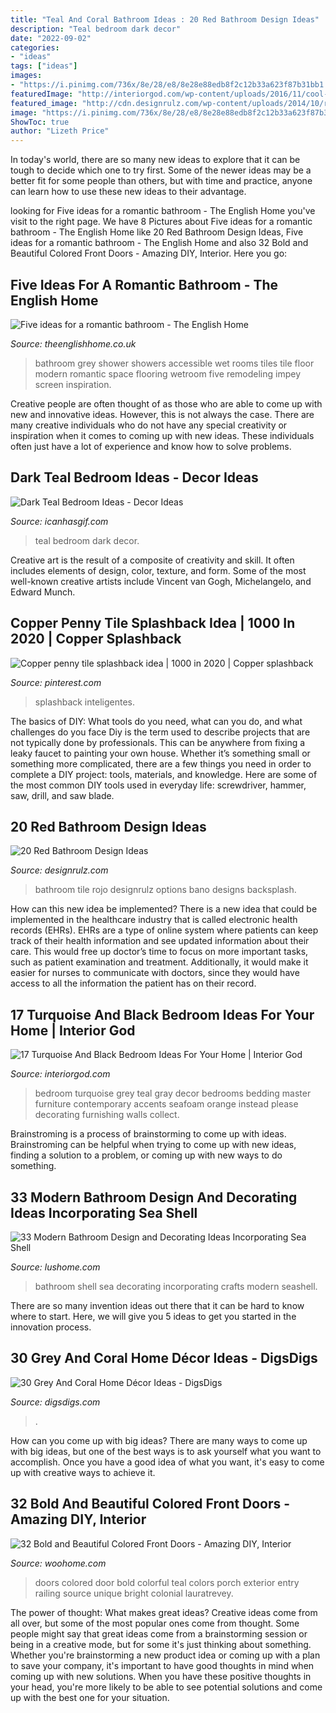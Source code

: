 ```yaml
---
title: "Teal And Coral Bathroom Ideas : 20 Red Bathroom Design Ideas"
description: "Teal bedroom dark decor"
date: "2022-09-02"
categories:
- "ideas"
tags: ["ideas"]
images:
- "https://i.pinimg.com/736x/8e/28/e8/8e28e88edb8f2c12b33a623f87b31bb1.jpg"
featuredImage: "http://interiorgod.com/wp-content/uploads/2016/11/cool-turquoise-black-bedroom-ideas.jpg"
featured_image: "http://cdn.designrulz.com/wp-content/uploads/2014/10/red-bathroom-design-ideas-designrulz-4.jpg"
image: "https://i.pinimg.com/736x/8e/28/e8/8e28e88edb8f2c12b33a623f87b31bb1.jpg"
ShowToc: true
author: "Lizeth Price"
---
```



In today's world, there are so many new ideas to explore that it can be tough to decide which one to try first. Some of the newer ideas may be a better fit for some people than others, but with time and practice, anyone can learn how to use these new ideas to their advantage.

	

		
looking for Five ideas for a romantic bathroom - The English Home you've visit to the right page. We have 8 Pictures about Five ideas for a romantic bathroom - The English Home like 20 Red Bathroom Design Ideas, Five ideas for a romantic bathroom - The English Home and also 32 Bold and Beautiful Colored Front Doors - Amazing DIY, Interior. Here you go:
		
    
## Five Ideas For A Romantic Bathroom - The English Home

<img loading=lazy src="http://www.theenglishhome.co.uk/wp-content/uploads/2015/03/1.4016865-image-image.jpg" onerror="this.onerror=null;this.src='https://tse4.mm.bing.net/th?id=OIP._cgO6muEsiAdiovAsW3hrgHaKc&amp;pid=15.1';" alt="Five ideas for a romantic bathroom - The English Home">

_Source: theenglishhome.co.uk_

>bathroom grey shower showers accessible wet rooms tiles tile floor modern romantic space flooring wetroom five remodeling impey screen inspiration. 

	

Creative people are often thought of as those who are able to come up with new and innovative ideas. However, this is not always the case. There are many creative individuals who do not have any special creativity or inspiration when it comes to coming up with new ideas. These individuals often just have a lot of experience and know how to solve problems.

    
## Dark Teal Bedroom Ideas - Decor Ideas

<img loading=lazy src="https://www.icanhasgif.com/wp-content/uploads/2015/01/Dark-Teal-Bedroom-Ideas.jpg" onerror="this.onerror=null;this.src='https://tse3.mm.bing.net/th?id=OIP.zqF5KwELYd2E4FyT2xuDowHaE8&amp;pid=15.1';" alt="Dark Teal Bedroom Ideas - Decor Ideas">

_Source: icanhasgif.com_

>teal bedroom dark decor. 

	

Creative art is the result of a composite of creativity and skill. It often includes elements of design, color, texture, and form. Some of the most well-known creative artists include Vincent van Gogh, Michelangelo, and Edward Munch.

    
## Copper Penny Tile Splashback Idea | 1000 In 2020 | Copper Splashback

<img loading=lazy src="https://i.pinimg.com/736x/8e/28/e8/8e28e88edb8f2c12b33a623f87b31bb1.jpg" onerror="this.onerror=null;this.src='https://tse3.mm.bing.net/th?id=OIP.CWNVZe2urWzrfPFnRwhmjgHaLH&amp;pid=15.1';" alt="Copper penny tile splashback idea | 1000 in 2020 | Copper splashback">

_Source: pinterest.com_

>splashback inteligentes. 

	

The basics of DIY: What tools do you need, what can you do, and what challenges do you face
Diy is the term used to describe projects that are not typically done by professionals. This can be anywhere from fixing a leaky faucet to painting your own house. Whether it’s something small or something more complicated, there are a few things you need in order to complete a DIY project: tools, materials, and knowledge. Here are some of the most common DIY tools used in everyday life: screwdriver, hammer, saw, drill, and saw blade.

    
## 20 Red Bathroom Design Ideas

<img loading=lazy src="http://cdn.designrulz.com/wp-content/uploads/2014/10/red-bathroom-design-ideas-designrulz-4.jpg" onerror="this.onerror=null;this.src='https://tse1.mm.bing.net/th?id=OIP.zjS2j_MD34rgSfBSthnKgAHaJ4&amp;pid=15.1';" alt="20 Red Bathroom Design Ideas">

_Source: designrulz.com_

>bathroom tile rojo designrulz options bano designs backsplash. 

	

How can this new idea be implemented?
There is a new idea that could be implemented in the healthcare industry that is called electronic health records (EHRs). EHRs are a type of online system where patients can keep track of their health information and see updated information about their care. This would free up doctor’s time to focus on more important tasks, such as patient examination and treatment. Additionally, it would make it easier for nurses to communicate with doctors, since they would have access to all the information the patient has on their record.

    
## 17 Turquoise And Black Bedroom Ideas For Your Home | Interior God

<img loading=lazy src="http://interiorgod.com/wp-content/uploads/2016/11/cool-turquoise-black-bedroom-ideas.jpg" onerror="this.onerror=null;this.src='https://tse1.mm.bing.net/th?id=OIP.ujNnCc_xa0Xpmjjn0rzVYQHaJ3&amp;pid=15.1';" alt="17 Turquoise And Black Bedroom Ideas For Your Home | Interior God">

_Source: interiorgod.com_

>bedroom turquoise grey teal gray decor bedrooms bedding master furniture contemporary accents seafoam orange instead please decorating furnishing walls collect. 

	

Brainstroming is a process of brainstorming to come up with ideas. Brainstroming can be helpful when trying to come up with new ideas, finding a solution to a problem, or coming up with new ways to do something.

    
## 33 Modern Bathroom Design And Decorating Ideas Incorporating Sea Shell

<img loading=lazy src="http://www.lushome.com/wp-content/uploads/2013/06/sea-shell-seashell-bathroom-decor-craft-ideas-18.jpg" onerror="this.onerror=null;this.src='https://tse4.mm.bing.net/th?id=OIP.2w0d081XCEMM6yUiMN0oIgAAAA&amp;pid=15.1';" alt="33 Modern Bathroom Design and Decorating Ideas Incorporating Sea Shell">

_Source: lushome.com_

>bathroom shell sea decorating incorporating crafts modern seashell. 

	

There are so many invention ideas out there that it can be hard to know where to start. Here, we will give you 5 ideas to get you started in the innovation process.

    
## 30 Grey And Coral Home Décor Ideas - DigsDigs

<img loading=lazy src="https://www.digsdigs.com/photos/grey-and-coral-home-decor-ideas-18-554x692.jpg" onerror="this.onerror=null;this.src='https://tse4.mm.bing.net/th?id=OIP.eOBhK84C6n8yx3PG4wvgjAHaJQ&amp;pid=15.1';" alt="30 Grey And Coral Home Décor Ideas - DigsDigs">

_Source: digsdigs.com_

>. 

	

How can you come up with big ideas?
There are many ways to come up with big ideas, but one of the best ways is to ask yourself what you want to accomplish. Once you have a good idea of what you want, it's easy to come up with creative ways to achieve it.

    
## 32 Bold And Beautiful Colored Front Doors - Amazing DIY, Interior

<img loading=lazy src="http://www.woohome.com/wp-content/uploads/2016/01/colored-front-door-7.jpg" onerror="this.onerror=null;this.src='https://tse2.mm.bing.net/th?id=OIP.E023TVf9B7z5wFUQS8o3IQHaLH&amp;pid=15.1';" alt="32 Bold and Beautiful Colored Front Doors - Amazing DIY, Interior">

_Source: woohome.com_

>doors colored door bold colorful teal colors porch exterior entry railing source unique bright colonial lauratrevey. 

	

The power of thought: What makes great ideas?
Creative ideas come from all over, but some of the most popular ones come from thought. Some people might say that great ideas come from a brainstorming session or being in a creative mode, but for some it's just thinking about something. Whether you're brainstorming a new product idea or coming up with a plan to save your company, it's important to have good thoughts in mind when coming up with new solutions. When you have these positive thoughts in your head, you're more likely to be able to see potential solutions and come up with the best one for your situation.

